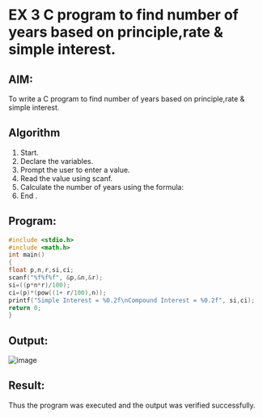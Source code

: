 # EX 3 C program to find number of years based on principle,rate & simple interest.
## AIM:
To write a C program to find number of years based on principle,rate & simple interest.

## Algorithm
1. Start.
2. Declare the variables.
3. Prompt the user to enter a value.
4. Read the value using scanf.
5. Calculate the number of years using the formula:
6. End .

## Program:
```c
#include <stdio.h> 
#include <math.h>
int main()
{
float p,n,r,si,ci; 
scanf("%f%f%f", &p,&n,&r);
si=((p*n*r)/100); 
ci=(p)*(pow((1+ r/100),n));
printf("Simple Interest = %0.2f\nCompound Interest = %0.2f", si,ci);
return 0;
}
```

## Output:

![image](https://github.com/user-attachments/assets/261b0481-333c-47b3-b1c3-2718bb3f3e1b)


## Result:
Thus the program was executed and the output was verified successfully.
